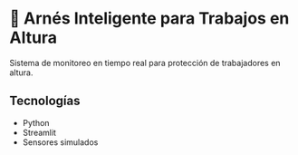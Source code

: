 # 🦺 Arnés Inteligente para Trabajos en Altura

Sistema de monitoreo en tiempo real para protección de trabajadores en altura.

## Tecnologías
- Python
- Streamlit
- Sensores simulados
